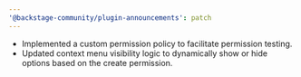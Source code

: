 ```yaml
---
'@backstage-community/plugin-announcements': patch
---
```


- Implemented a custom permission policy to facilitate permission testing.
- Updated context menu visibility logic to dynamically show or hide options based on the create permission.
